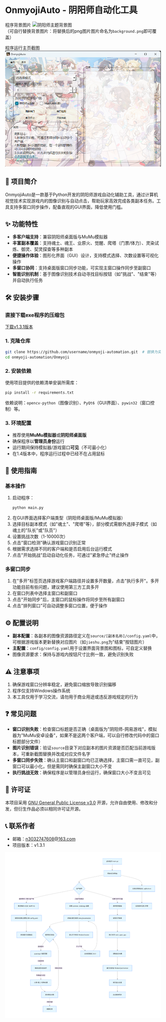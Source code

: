 # OnmyojiAuto - 阴阳师自动化工具

程序背景图片
![阴阳师主题背景图](background.png)  
（可自行替换背景图片：将替换后的png图片图片命名为`background.png`即可覆盖）

程序运行主页截图
![项目运行截图](home.png)


## 📌 项目简介
OnmyojiAuto是一款基于Python开发的阴阳师游戏自动化辅助工具，通过计算机视觉技术实现游戏内的图像识别与自动点击，帮助玩家高效完成各类副本任务。工具支持多窗口同步操作，配备直观的GUI界面，降低使用门槛。


## ✨ 功能特性
- **多客户端支持**：兼容阴阳师桌面版与MuMu模拟器
- **丰富副本覆盖**：支持魂土、魂王、业原火、觉醒、爬塔（门票/体力）、灵染试炼、御灵、契灵探查等多种副本
- **便捷操作体验**：图形化界面（GUI）设计，支持模式选择、次数设置等可视化操作
- **多窗口协同**：支持桌面版窗口同步功能，可实现主窗口操作同步至副窗口
- **智能识别机制**：基于图像识别技术自动寻找目标按钮（如"挑战"、"结束"等）并自动执行任务


## 🛠️ 安装步骤

### 直接下载exe程序的压缩包
[下载v1.3.1版本](https://github.com/RMA-MUN/OnmyoujiAuto/releases/download/release/OAT.zip)

### 1. 克隆仓库
```bash
git clone https://github.com/username/onmyoji-automation.git  # 替换为实际GitHub仓库地址
cd onmyoji-automation/Onmyoji
```

### 2. 安装依赖
使用项目提供的依赖清单安装所需库：
```bash
pip install -r requirements.txt
```
依赖说明：`opencv-python`（图像识别）、`PyQt6`（GUI界面）、`pywin32`（窗口控制）等。

### 3. 环境配置
- 推荐使用**MuMu模拟器**或**阴阳师桌面版**
- 确保程序以**管理员身份**运行
- 运行期间保持模拟器/游戏窗口**可见**（不可最小化）
- 在1.4版本中，程序运行过程中已经不在占用鼠标


## 🚀 使用指南

### 基本操作
1. 启动程序：
   ```bash
   python main.py
   ```
2. 在GUI界面选择客户端类型（阴阳师桌面版/MuMu模拟器）
3. 选择目标副本模式（如"魂土"、"爬塔"等），部分模式需额外选择子模式（如魂土的"队长"或"队员"）
4. 设置挑战次数（1-10000次）
5. 点击"窗口检测"确认游戏窗口识别正常
6. 根据需求选择不同的客户端和是否启用后台运行模式
7. 点击"开始挑战"启动自动化任务，可通过"紧急停止"终止操作


### 多窗口同步
1. 在"多开"标签页选择游戏客户端路径并设置多开数量，点击"执行多开"。多开功能目前有些问题，建议使用第三方工具多开
2. 在窗口列表中选择主窗口和副窗口
3. 点击"开始同步"后，主窗口的鼠标操作将同步至所有副窗口
4. 点击"排列窗口"可自动调整多窗口位置，便于操作


## ⚙️ 配置说明
- **副本配置**：各副本的图像资源路径定义在`source/[副本名称]/config.yaml`中，可根据游戏版本更新替换对应图片（如`jieshu.png`为"结束"按钮图片）
- **主配置**：`config/config.yaml`用于设置界面背景图和图标，可自定义替换
- 图像资源要求：保持与游戏内按钮尺寸比例一致，避免识别失败


## ⚠️ 注意事项
1. 确保游戏窗口分辨率稳定，避免窗口缩放导致识别偏移
2. 程序仅支持Windows操作系统
3. 本工具仅用于学习交流，请勿用于商业用途或违反游戏规定的行为


## ❓ 常见问题
- **窗口识别失败**：检查窗口标题是否正确（桌面版为"阴阳师-网易游戏"，模拟器为"MuMu安卓设备"，如果不是这两个客户端，可以自行修改代码中的窗口标题部分文件）
- **图片识别错误**：验证`source`目录下对应副本的图片资源是否匹配当前游戏版本，可重新截图替换并改成对应文件名字
- **多窗口同步失效**：确认主窗口和副窗口均已正确选择，主窗口需一直可见，副窗口可以最小化，但是需同时确保主副窗口大小不变
- **执行挑战无效**：确保程序是以管理员身份运行，确保窗口大小不变且可见

## 📜 许可证
本项目采用 [GNU General Public License v3.0](LICENSE) 开源，允许自由使用、修改和分发，但衍生作品必须以相同许可证开源。

## 📞 联系作者
- 邮箱：n3032747608@163.com
- 项目版本：v1.3.1


![程序流程图](流程图.png)  

